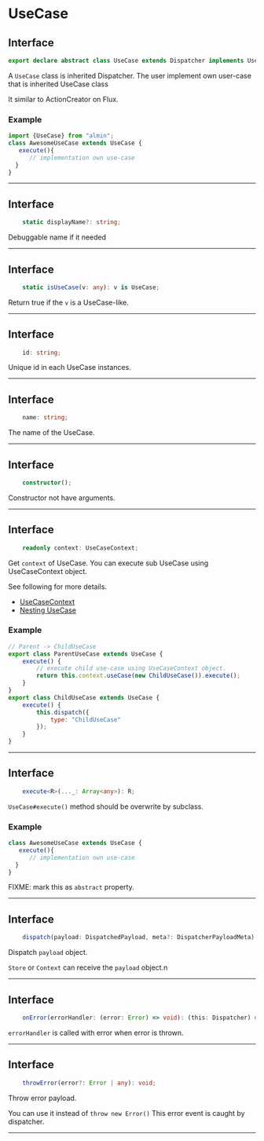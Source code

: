 # UseCase









## Interface
```typescript
export declare abstract class UseCase extends Dispatcher implements UseCaseLike {
```

A `UseCase` class is inherited Dispatcher.
The user implement own user-case that is inherited UseCase class

It similar to ActionCreator on Flux.

### Example

```js
import {UseCase} from "almin";
class AwesomeUseCase extends UseCase {
   execute(){
      // implementation own use-case
  }
}
```

----








## Interface
```typescript
    static displayName?: string;
```

Debuggable name if it needed

----








## Interface
```typescript
    static isUseCase(v: any): v is UseCase;
```

Return true if the `v` is a UseCase-like.

----








## Interface
```typescript
    id: string;
```

Unique id in each UseCase instances.

----








## Interface
```typescript
    name: string;
```

The name of the UseCase.

----








## Interface
```typescript
    constructor();
```

Constructor not have arguments.

----








## Interface
```typescript
    readonly context: UseCaseContext;
```

Get `context` of UseCase.
You can execute sub UseCase using UseCaseContext object.

See following for more details.

- [UseCaseContext](https://almin.js.org/docs/api/UseCaseContext.html)
- [Nesting UseCase](https://almin.js.org/docs/tips/nesting-usecase.html)

### Example

```js
// Parent -> ChildUseCase
export class ParentUseCase extends UseCase {
    execute() {
        // execute child use-case using UseCaseContext object.
        return this.context.useCase(new ChildUseCase()).execute();
    }
}
export class ChildUseCase extends UseCase {
    execute() {
        this.dispatch({
            type: "ChildUseCase"
        });
    }
}
```

----








## Interface
```typescript
    execute<R>(..._: Array<any>): R;
```

`UseCase#execute()` method should be overwrite by subclass.

### Example

```js
class AwesomeUseCase extends UseCase {
   execute(){
      // implementation own use-case
  }
}
```

 FIXME: mark this as `abstract` property.

----








## Interface
```typescript
    dispatch(payload: DispatchedPayload, meta?: DispatcherPayloadMeta): void;
```

Dispatch `payload` object.

`Store` or `Context` can receive the `payload` object.n

----








## Interface
```typescript
    onError(errorHandler: (error: Error) => void): (this: Dispatcher) => void;
```

`errorHandler` is called with error when error is thrown.

----








## Interface
```typescript
    throwError(error?: Error | any): void;

```

Throw error payload.

You can use it instead of `throw new Error()`
This error event is caught by dispatcher.

----


